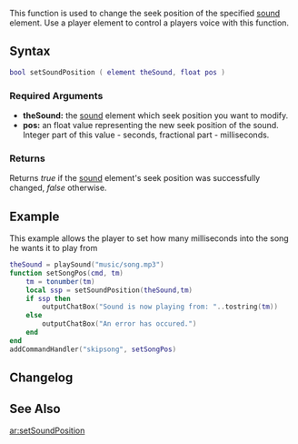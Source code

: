 This function is used to change the seek position of the specified [sound](/docs/sound.md "wikilink") element. Use a player element to control a players voice with this function.

Syntax
------

``` lua
bool setSoundPosition ( element theSound, float pos )
```

### Required Arguments

-   **theSound:** the [sound](/docs/sound.md "wikilink") element which seek position you want to modify.
-   **pos:** an float value representing the new seek position of the sound. Integer part of this value - seconds, fractional part - milliseconds.

### Returns

Returns *true* if the [sound](/docs/sound.md "wikilink") element's seek position was successfully changed, *false* otherwise.

Example
-------

This example allows the player to set how many milliseconds into the song he wants it to play from

``` lua
theSound = playSound("music/song.mp3")
function setSongPos(cmd, tm)
    tm = tonumber(tm)
    local ssp = setSoundPosition(theSound,tm)
    if ssp then
        outputChatBox("Sound is now playing from: "..tostring(tm))
    else
        outputChatBox("An error has occured.")
    end
end
addCommandHandler("skipsong", setSongPos)
```

Changelog
---------

See Also
--------

[ar:setSoundPosition](/docs/ar:setSoundPosition.md "wikilink")
